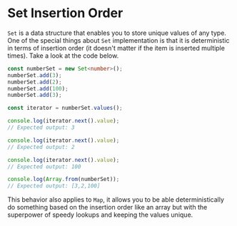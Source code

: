 # Set Insertion Order

`Set` is a data structure that enables you to store unique values of any type. One of the special things about `Set` implementation is that it is deterministic in terms of insertion order (it doesn't matter if the item is inserted multiple times). Take a look at the code below.

```typescript
const numberSet = new Set<number>();
numberSet.add(3);
numberSet.add(2);
numberSet.add(100);
numberSet.add(3);

const iterator = numberSet.values();

console.log(iterator.next().value);
// Expected output: 3

console.log(iterator.next().value);
// Expected output: 2

console.log(iterator.next().value);
// Expected output: 100

console.log(Array.from(numberSet));
// Expected output: [3,2,100]
```

This behavior also applies to `Map`, it allows you to be able deterministically do something based on the insertion order like an array but with the superpower of speedy lookups and keeping the values unique.
